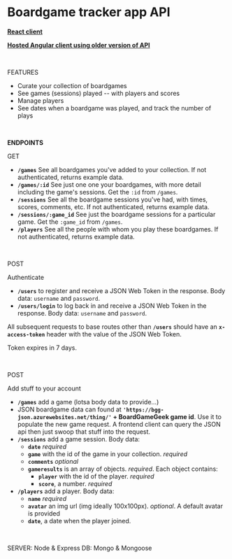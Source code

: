 # Boardgame tracker app API

**[React client](https://github.com/singular000/boardgame_app_react_client)**

**[Hosted Angular client using older version of API](https://botch-app.herokuapp.com/)**

<br>

FEATURES

* Curate your collection of boardgames
* See games (sessions) played -- with players and scores
* Manage players
* See dates when a boardgame was played, and track the number of plays

<br>

**ENDPOINTS**

GET

* **`/games`** See all boardgames you've added to your collection. If not authenticated, returns example data.
* **`/games/:id`** See just one one your boardgames, with more detail including the game's sessions. Get the `:id` from `/games`.
* **`/sessions`** See all the boardgame sessions you've had, with times, scores, comments, etc. If not authenticated, returns example data.
* **`/sessions/:game_id`** See just the boardgame sessions for a particular game. Get the `:game_id` from `/games`. 
* **`/players`** See all the people with whom you play these boardgames. If not authenticated, returns example data.

<br>

POST

Authenticate

* **`/users`** to register and receive a JSON Web Token in the response. Body data: `username` and `password`.
* **`/users/login`** to log back in and receive a JSON Web Token in the response. Body data: `username` and `password`.

All subsequent requests to base routes other than **`/users`** should have an **`x-access-token`** header with the value of the JSON Web Token.

Token expires in 7 days.

<br>

POST

Add stuff to your account

* **`/games`** add a game (lotsa body data to provide...)
* JSON boardgame data can found at **`'https://bgg-json.azurewebsites.net/thing/'` + BoardGameGeek game id**. Use it to populate the new game request. A frontend client can query the JSON api then just swoop that stuff into the request.
* **`/sessions`** add a game session. Body data: 
  * **`date`** _required_
  * **`game`** with the id of the game in your collection. _required_
  * **`comments`** _optional_
  * **`gameresults`** is an array of objects. _required_. Each object contains:
    * **`player`** with the id of the player. _required_ 
    * **`score`**, a number. _required_
* **`/players`** add a player. Body data: 
  * **`name`** _required_
  * **`avatar`** an img url (img ideally 100x100px). _optional_. A default avatar is provided
  * **`date`**, a date when the player joined. 

<br>


SERVER: Node & Express
DB: Mongo & Mongoose

